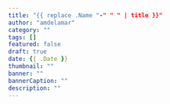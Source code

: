 ```yaml
---
title: "{{ replace .Name "-" " " | title }}"
author: "amdelamar"
category: ""
tags: []
featured: false
draft: true
date: {{ .Date }}
thumbnail: ""
banner: ""
bannerCaption: ""
description: ""
---
```

